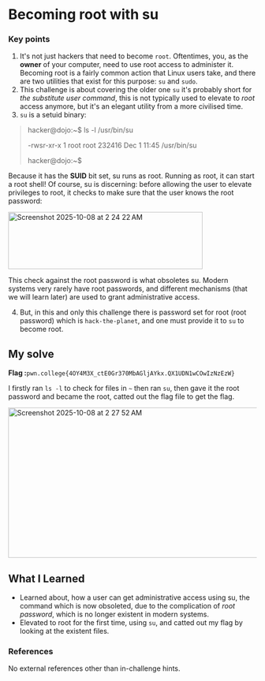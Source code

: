 # Becoming root with su
### Key points
1. It's not just hackers that need to become `root`. Oftentimes, you, as the **owner** of your computer, need to use root access to administer it. Becoming root is a fairly common action that Linux users take, and there are two utilities that exist for this purpose: `su` and `sudo`.
2. This challenge is about covering the older one `su` it's probably short for _the substitute user command_, this is not typically used to elevate to _root_ access anymore, but it's an elegant utility from a more civilised time.
3. `su` is a setuid binary:
 
> hacker@dojo:~$ ls -l /usr/bin/su
> 
> -rwsr-xr-x 1 root root 232416 Dec 1 11:45 /usr/bin/su
> 
> hacker@dojo:~$

Because it has the **SUID** bit set, su runs as root. Running as root, it can start a root shell! Of course, su is discerning: before allowing the user to elevate privileges to root, it checks to make sure that the user knows the root password: 

<img width="394" height="116" alt="Screenshot 2025-10-08 at 2 24 22 AM" src="https://github.com/user-attachments/assets/35a796b7-3285-4224-bd27-73cb7927cbc8" />

This check against the root password is what obsoletes su. Modern systems very rarely have root passwords, and different mechanisms (that we will learn later) are used to grant administrative access.

4. But, in this and only this challenge there is password set for root (root password) which is `hack-the-planet`, and one must provide it to `su` to become root.

## My solve
**Flag :**`pwn.college{4OY4M3X_ctE0Gr370MbAGljAYkx.QX1UDN1wCOwIzNzEzW}`

I firstly ran `ls -l` to check for files in `~` then ran `su`, then gave it the root password and became the root, catted out the flag file to get the flag.

<img width="556" height="305" alt="Screenshot 2025-10-08 at 2 27 52 AM" src="https://github.com/user-attachments/assets/ffd9eebe-e732-4b96-8a8a-53515dec9e58" />

## What I Learned
- Learned about, how a user can get administrative access using su, the command which is now obsoleted, due to the complication of _root password_, which is no longer existent in modern systems.
- Elevated to root for the first time, using `su`, and catted out my flag by looking at the existent files.

### References
No external references other than in-challenge hints.

